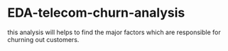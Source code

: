 # EDA-telecom-churn-analysis
this analysis will helps to find the major factors which are responsible for churning out customers.
